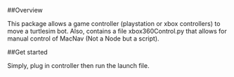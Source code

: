 ##Overview

This package allows a game controller (playstation or xbox controllers)
to move a turtlesim bot. Also, contains a file xbox360Control.py that
allows for manual control of MacNav (Not a Node but a script).

##Get started

Simply, plug in controller then run the launch file.
